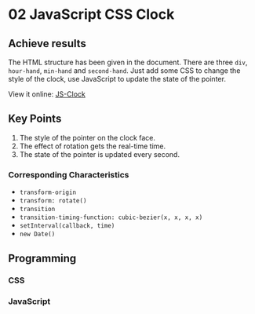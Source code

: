 # 02 JavaScript CSS Clock

## Achieve results

The HTML structure has been given in the document. There are three ``div``, `hour-hand`, `min-hand` and `second-hand`. Just add some CSS to change the style of the clock, use JavaScript to update the state of the pointer.

View it online: [JS-Clock](kongpeter.github.io/JavaScript30/02-Clock)




## Key Points

1. The style of the pointer on the clock face. 
2. The effect of rotation gets the real-time time.
3. The state of the pointer is updated every second.


### Corresponding Characteristics

- `transform-origin`
- `transform: rotate()`
- `transition`
- `transition-timing-function: cubic-bezier(x, x, x, x)`
- `setInterval(callback, time)`
- `new Date()`


## Programming

### CSS






### JavaScript




